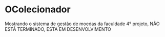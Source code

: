 # OColecionador
Mostrando o sistema de gestão de moedas da faculdade 4° projeto, NÃO ESTÁ TERMINADO, ESTA EM DESENVOLVIMENTO
